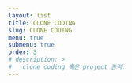 ```yaml
---
layout: list
title: CLONE CODING
slug: CLONE CODING
menu: true
submenu: true
order: 3
# description: >
#   clone coding 혹은 project 흔적.
---
```

